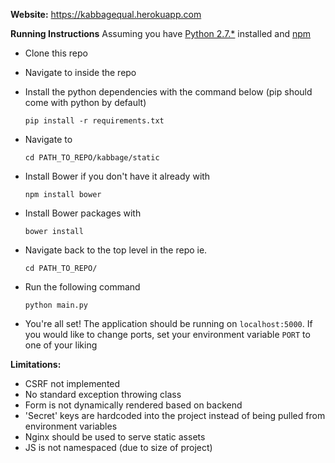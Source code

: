 **Website:**
https://kabbagequal.herokuapp.com

**Running Instructions**
Assuming you have [Python 2.7.*](https://www.python.org/downloads/) installed and [npm](https://www.npmjs.com/package/npm)
- Clone this repo
- Navigate to inside the repo
- Install the python dependencies with the command below (pip should come with python by default)

    `pip install -r requirements.txt`
- Navigate to
    
    `cd PATH_TO_REPO/kabbage/static`
- Install Bower if you don't have it already with
    
    `npm install bower`
- Install Bower packages with

    `bower install`
- Navigate back to the top level in the repo ie.

    `cd PATH_TO_REPO/`
- Run the following command

    `python main.py`
- You're all set! The application should be running on `localhost:5000`. If you would like to change ports, set your environment variable `PORT` to one of your liking

**Limitations:**

- CSRF not implemented
- No standard exception throwing class
- Form is not dynamically rendered based on backend
- 'Secret' keys are hardcoded into the project instead of being pulled from environment variables
- Nginx should be used to serve static assets
- JS is not namespaced (due to size of project)
